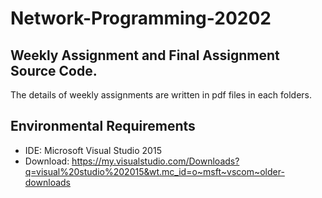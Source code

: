 # Network-Programming-20202

## Weekly Assignment and Final Assignment Source Code.
The details of weekly assignments are written in pdf files in each folders.

## Environmental Requirements
* IDE: Microsoft Visual Studio 2015
* Download: https://my.visualstudio.com/Downloads?q=visual%20studio%202015&wt.mc_id=o~msft~vscom~older-downloads
